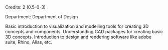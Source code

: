 Credits: 2 (0.5-0-3)

Department: Department of Design

Basic introduction to visualization and modelling tools for creating 3D concepts and components. Understanding CAD packages for creating basic 3D concepts. Introduction to design and rendering software like adobe suite, Rhino, Alias, etc.